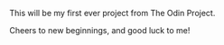 This will be my first ever project from The Odin Project. 

Cheers to new beginnings, and good luck to me!
